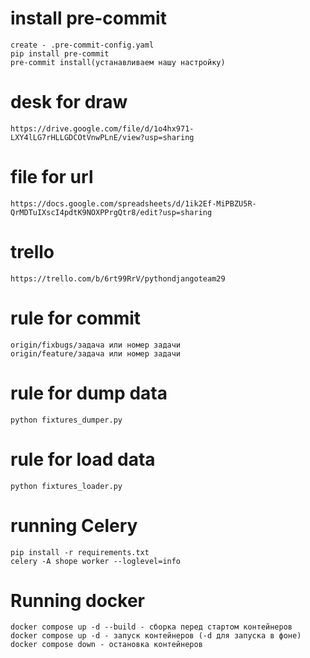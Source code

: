 # install pre-commit
    create - .pre-commit-config.yaml
    pip install pre-commit
    pre-commit install(устанавливаем нашу настройку)

# desk for draw
    https://drive.google.com/file/d/1o4hx971-LXY4lLG7rHLLGDCOtVnwPLnE/view?usp=sharing

# file for url
    https://docs.google.com/spreadsheets/d/1ik2Ef-MiPBZU5R-QrMDTuIXscI4pdtK9NOXPPrgQtr8/edit?usp=sharing

# trello
    https://trello.com/b/6rt99RrV/pythondjangoteam29

# rule for commit
    origin/fixbugs/задача или номер задачи
    origin/feature/задача или номер задачи

# rule for dump data
    python fixtures_dumper.py

# rule for load data
    python fixtures_loader.py


# running Celery
    pip install -r requirements.txt
    celery -A shope worker --loglevel=info

# Running docker
    docker compose up -d --build - сборка перед стартом контейнеров
    docker compose up -d - запуск контейнеров (-d для запуска в фоне)
    docker compose down - остановка контейнеров